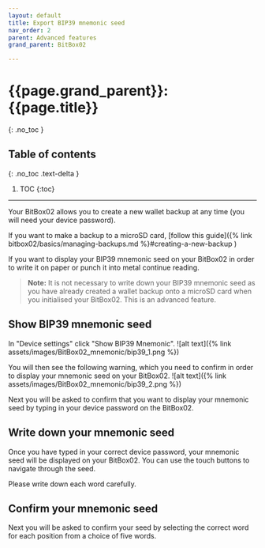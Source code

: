 ```yaml
---
layout: default
title: Export BIP39 mnemonic seed
nav_order: 2
parent: Advanced features
grand_parent: BitBox02

---
```

# {{page.grand_parent}}: {{page.title}}
{: .no_toc }

## Table of contents
{: .no_toc .text-delta }

1. TOC
{:toc}
---
Your BitBox02 allows you to create a new wallet backup at any time (you will need your device password).

If you want to make a backup to a microSD card, [follow this guide]({% link bitbox02/basics/managing-backups.md %}#creating-a-new-backup )

If you want to display your BIP39 mnemonic seed on your BitBox02 in order to write it on paper or punch it into metal continue reading.
> **Note:** It is not necessary to write down your BIP39 mnemonic seed as you have already created a wallet backup onto a microSD card when you initialised your BitBox02. This is an advanced feature.

## Show BIP39 mnemonic seed
In "Device settings" click "Show BIP39 Mnemonic".
![alt text]({% link assets/images/BitBox02_mnemonic/bip39_1.png %})

You will then see the following warning, which you need to confirm in order to display your mnemonic seed on your BitBox02.
![alt text]({% link assets/images/BitBox02_mnemonic/bip39_2.png %})

Next you will be asked to confirm that you want to display your mnemonic seed by typing in your device password on the BitBox02.

## Write down your mnemonic seed
Once you have typed in your correct device password, your mnemonic seed will be displayed on your BitBox02. You can use the touch buttons to navigate through the seed.

Please write down each word carefully.

## Confirm your mnemonic seed
Next you will be asked to confirm your seed by selecting the correct word for each position from a choice of five words.
